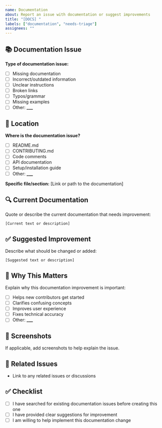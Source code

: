 ```yaml
---
name: Documentation
about: Report an issue with documentation or suggest improvements
title: "[DOCS] "
labels: ["documentation", "needs-triage"]
assignees: ""
---
```


## 📚 Documentation Issue

**Type of documentation issue:**

- [ ] Missing documentation
- [ ] Incorrect/outdated information
- [ ] Unclear instructions
- [ ] Broken links
- [ ] Typos/grammar
- [ ] Missing examples
- [ ] Other: ******\_\_\_******

## 📍 Location

**Where is the documentation issue?**

- [ ] README.md
- [ ] CONTRIBUTING.md
- [ ] Code comments
- [ ] API documentation
- [ ] Setup/installation guide
- [ ] Other: ******\_\_\_******

**Specific file/section:** [Link or path to the documentation]

## 🔍 Current Documentation

Quote or describe the current documentation that needs improvement:

```
[Current text or description]
```

## ✅ Suggested Improvement

Describe what should be changed or added:

```
[Suggested text or description]
```

## 🎯 Why This Matters

Explain why this documentation improvement is important:

- [ ] Helps new contributors get started
- [ ] Clarifies confusing concepts
- [ ] Improves user experience
- [ ] Fixes technical accuracy
- [ ] Other: ******\_\_\_******

## 📸 Screenshots

If applicable, add screenshots to help explain the issue.

## 🔗 Related Issues

- Link to any related issues or discussions

## ✅ Checklist

- [ ] I have searched for existing documentation issues before creating this one
- [ ] I have provided clear suggestions for improvement
- [ ] I am willing to help implement this documentation change
